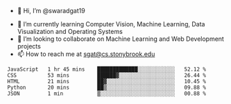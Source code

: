- 👋 Hi, I’m @swaradgat19
<!-- - 👀 I’m interested in  -->
- 🌱 I’m currently learning Computer Vision, Machine Learning, Data Visualization and Operating Systems
- 💞️ I’m looking to collaborate on Machine Learning and Web Development projects 
- 📫 How to reach me at sgat@cs.stonybrook.edu

<!--START_SECTION:waka-->

```text
JavaScript   1 hr 45 mins    █████████████░░░░░░░░░░░░   52.12 %
CSS          53 mins         ██████▓░░░░░░░░░░░░░░░░░░   26.44 %
HTML         21 mins         ██▓░░░░░░░░░░░░░░░░░░░░░░   10.45 %
Python       20 mins         ██▒░░░░░░░░░░░░░░░░░░░░░░   09.88 %
JSON         1 min           ▒░░░░░░░░░░░░░░░░░░░░░░░░   00.88 %
```

<!--END_SECTION:waka-->

<!---
swaradgat19/swaradgat19 is a ✨ special ✨ repository because its `README.md` (this file) appears on your GitHub profile.
You can click the Preview link to take a look at your changes.
--->
